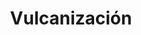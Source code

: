 ---
title: "Vulcanización"
url: /valdivia/vulcanizacion-jose-victorino-lastarria/
shop: Autowerkstatt
---